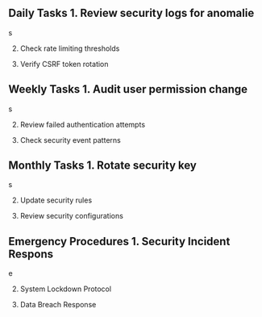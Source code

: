 ## Daily Tasks 1. Review security logs for anomalie

s

2. Check rate limiting thresholds

3. Verify CSRF token rotation

## Weekly Tasks 1. Audit user permission change

s

2. Review failed authentication attempts

3. Check security event patterns

## Monthly Tasks 1. Rotate security key

s

2. Update security rules

3. Review security configurations

## Emergency Procedures 1. Security Incident Respons

e

2. System Lockdown Protocol

3. Data Breach Response